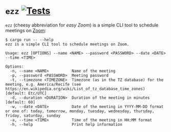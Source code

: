 # `ezz` [![Tests](https://github.com/cuducos/ezz/actions/workflows/tests.yml/badge.svg)](https://github.com/cuducos/ezz/actions/workflows/tests.yml)

`ezz` (cheesy abbreviation for _easy Zoom_) is a simple CLI tool to schedule meetings on [Zoom](https://zoom.us):

```
$ cargo run -- --help
ezz is a simple CLI tool to schedule meetings on Zoom.

Usage: ezz [OPTIONS] --name <NAME> --password <PASSWORD> --date <DATE> --time <TIME>

Options:
  -n, --name <NAME>          Name of the meeting
  -p, --password <PASSWORD>  Meeting password
  -t, --timezone <TIMEZONE>  Timezone (as in the TZ database) for the meeting, e.g. America/Recife (see https://en.wikipedia.org/wiki/List_of_tz_database_time_zones) [default: Etc/UTC]
  -d, --duration <DURATION>  Duration of the meeting in minutes [default: 60]
  -w, --date <DATE>          Date of the meeting in YYYY-MM-DD format or one of: today, tomorrow, monday, tuesday, wednesday, thursday, friday, saturday, sunday
  -a, --time <TIME>          Time of the meeting in HH:MM format
  -h, --help                 Print help information
```
